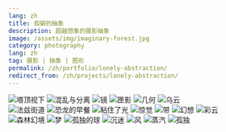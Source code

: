 ```yaml
---
lang: zh
title: 孤僻的抽象
description: 超越想象的摄影抽象
image: /assets/img/imaginary-forest.jpg
category: photography
lang: zh
tag: 摄影 | 抽象 | 图形
permalink: /zh/portfolio/lonely-abstraction/
redirect_from: /zh/projects/lonely-abstraction/
---
```


<div class="row">
	<div class="4u 12u$(small)">
        <span class="image fit"><img src="/assets/img/cubic-tower-view.jpg" alt="塔顶视下" /></span>
        <span class="image fit"><img src="/assets/img/messy-separation.jpg" alt="混乱与分离" /></span>
        <span class="image fit"><img src="/assets/img/mirror.jpg" alt="镜" /></span>
        <span class="image fit"><img src="/assets/img/shadow.jpg" alt="匣影" /></span>
        <span class="image fit"><img src="/assets/img/geometry.jpg" alt="几何" /></span>
        <span class="image fit"><img src="/assets/img/dark-cloud.jpg" alt="乌云" /></span>
    </div>
    <div class="4u 12u$(small)">
        <span class="image fit"><img src="/assets/img/fuzzy-street.jpg" alt="法兹街道" /></span>
        <span class="image fit"><img src="/assets/img/dinosaur-breakfast.jpg" alt="恐龙的早餐" /></span>
        <span class="image fit"><img src="/assets/img/light-glow.jpg" alt="粘住了光" /></span>
        <span class="image fit"><img src="/assets/img/suddenly.jpg" alt="惊觉" /></span>
        <span class="image fit"><img src="/assets/img/stripe.jpg" alt="带" /></span>
        <span class="image fit"><img src="/assets/img/fantasy.jpg" alt="幻想" /></span>
        <span class="image fit"><img src="/assets/img/colorful.jpg" alt="彩云" /></span>
    </div>
    <div class="4u$ 12u$(small)">
        <span class="image fit"><img src="/assets/img/imaginary-forest.jpg" alt="森林幻境" /></span>
        <span class="image fit"><img src="/assets/img/dreaming.jpg" alt="梦" /></span>
        <span class="image fit"><img src="/assets/img/lonely-ball.jpg" alt="孤独的球" /></span>
        <span class="image fit"><img src="/assets/img/addicted.jpg" alt="沉迷" /></span>
        <span class="image fit"><img src="/assets/img/wind.jpg" alt="风" /></span>
        <span class="image fit"><img src="/assets/img/vapor.jpg" alt="蒸汽" /></span>
        <span class="image fit"><img src="/assets/img/alone.jpg" alt="孤独" /></span>
    </div>
</div>
